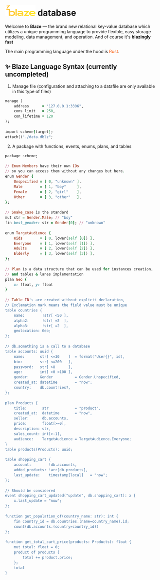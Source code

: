 # <img src="./appearance/blaze_logo.png" width="100px"> database
Welcome to <strong>Blaze</strong> — the brand new relational key-value database which utilizes a unique programming language to provide flexible, easy storage modeling, data management, and operation. 
And of course it's <strong>blazingly fast</strong>
<p>The main programming language under the hood is <span style="color:#fc5604">Rust</span>.</p>


## ✨ Blaze Language Syntax (currently uncompleted)
1. Manage file (configuration and attaching to a datafile are only available in this type of files)
```ruby 
manage (
    address      = "127.0.0.1:3306",
    cons_limit   = 250,
    con_lifetime = 120
);

import scheme[target];
attach()"./data.dblz";

```
2. A package with functions, events, enums, plans, and tables
```ruby
package scheme;

// Enum Members have their own IDs
// so you can access them without any changes but here.
enum Gender {
    Unspecified = [ 0, "unknown" ],
    Male        = [ 1, "boy"     ], 
    Female      = [ 2, "girl"    ], 
    Other       = [ 3, "other"   ],
};

// Snake_case is the standard
mut str = Gender.Male; // "boy"
fin best_gender: str = Gender[0]; // "unknown"

enum TargetAudience {
    Kids        = [ 0, lower(self [0]) ],
    Everyone    = [ 1, lower(self [1]) ],
    Adults      = [ 2, lower(self [2]) ],
    Elderly     = [ 3, lower(self [3]) ],
};

// Plan is a data structure that can be used for instances creation,
// and tables & lanes implementation
plan Geo {
    x: float, y: float
}

// Table ID's are created without explicit declaration,
// Exclamation mark means the field value must be unique
table countries {
    name:        !str[ <50 ],
    alpha2:      !str[ =2  ],
    alpha3:      !str[ =2  ],
    geolocation: Geo;
};

// db.something is a call to a database
table accounts: uuid {
    name:       str[ <=30    ]  = format("User{}", id),
    bio:        str[ <=200   ],
    password:   str[ >8      ],
    age:        int[ >0 <100 ],
    gender:     Gender          = Gender.Unspecified,
    created_at: datetime        = "now";
    country:    db.countries?,
};

plan Products {
    title:       str            = "product",
    created_at:  datetime       = "now",
    seller:      db.accounts,
    price:       float[>=0],
    description: str,
    sales_count: int[>-1],
    audience:    TargetAudience = TargetAudience.Everyone;
}  
table products(Products): uuid;

table shopping_cart {
    account:        !db.accounts,
    added_products: !arr[db.products],
    last_update:    timestamp[local]   = "now";
};

// Should be considered
event shopping_cart_updated("update", db.shopping_cart): x {
    x.last_update = "now";
};

function get_population_of(country_name: str): int {
    fin country_id = db.countries.(name=country_name).id; 
    count(db.accounts.(country=country_id))
};

function get_total_cart_price(products: Products): float {
    mut total: float = 0;
    product of products {
        total += product.price;
    };
    total
}
